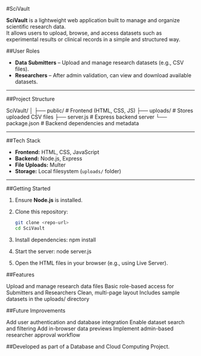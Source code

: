 #SciVault

**SciVault** is a lightweight web application built to manage and organize scientific research data.  
It allows users to upload, browse, and access datasets such as experimental results or clinical records in a simple and structured way.

##User Roles

- **Data Submitters** – Upload and manage research datasets (e.g., CSV files).  
- **Researchers** – After admin validation, can view and download available datasets.

---

##Project Structure

SciVault/
│
├── public/ # Frontend (HTML, CSS, JS)
├── uploads/ # Stores uploaded CSV files
├── server.js # Express backend server
└── package.json # Backend dependencies and metadata


---

##Tech Stack

- **Frontend:** HTML, CSS, JavaScript  
- **Backend:** Node.js, Express  
- **File Uploads:** Multer  
- **Storage:** Local filesystem (`uploads/` folder)

---

##Getting Started

1. Ensure **Node.js** is installed.
2. Clone this repository:
   ```bash
   git clone <repo-url>
   cd SciVault
3. Install dependencies:
   npm install
   
4. Start the server:
   node server.js

5. Open the HTML files in your browser (e.g., using Live Server).
   
##Features

Upload and manage research data files
Basic role-based access for Submitters and Researchers
Clean, multi-page layout
Includes sample datasets in the uploads/ directory

##Future Improvements

Add user authentication and database integration
Enable dataset search and filtering
Add in-browser data previews
Implement admin-based researcher approval workflow

##Developed as part of a Database and Cloud Computing Project.




